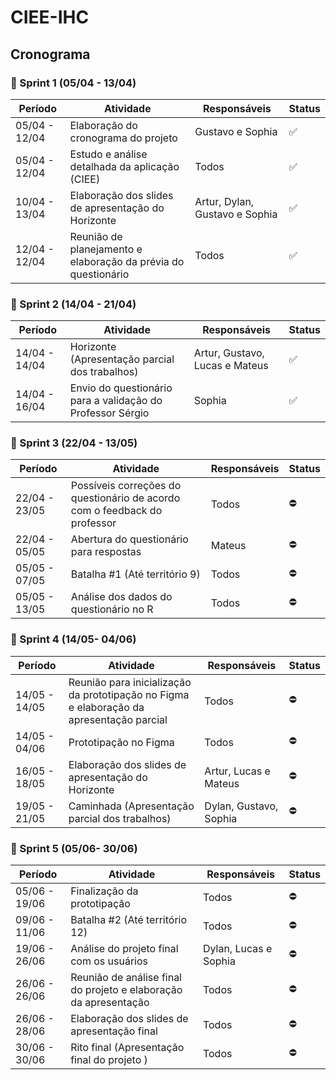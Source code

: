 # CIEE-IHC
## Cronograma

### 🏁 Sprint 1 (05/04 - 13/04)
Período          | Atividade                                                                                        | Responsáveis              | Status       |
-----------------|--------------------------------------------------------------------------------------------------|---------------------------|--------------|
05/04 - 12/04    | Elaboração do cronograma do projeto                                                              | Gustavo e Sophia          | ✅    |
05/04 - 12/04    | Estudo e análise detalhada da aplicação (CIEE)                                                   | Todos                     | ✅    |
10/04 - 13/04    | Elaboração dos slides de apresentação do Horizonte                                               | Artur, Dylan, Gustavo e Sophia   | ✅    |
12/04 - 12/04    | Reunião de planejamento e elaboração da prévia do questionário                                   | Todos                     | ✅    |

### 🏁 Sprint 2 (14/04 - 21/04)
Período          | Atividade                                                                                        | Responsáveis              | Status       |
-----------------|--------------------------------------------------------------------------------------------------|---------------------------|--------------|
14/04 - 14/04    | Horizonte (Apresentação parcial dos trabalhos)                                                   | Artur, Gustavo, Lucas e Mateus | ✅    |
14/04 - 16/04    | Envio do questionário para a validação do Professor Sérgio                                       | Sophia                    | ✅   |

### 🏁 Sprint 3 (22/04 - 13/05)
Período          | Atividade                                                                                        | Responsáveis              | Status       |
-----------------|--------------------------------------------------------------------------------------------------|---------------------------|--------------|
22/04 - 23/05    | Possíveis correções do questionário de acordo com o feedback do professor                                                        | Todos                     | ⛔   |
22/04 - 05/05    | Abertura do questionário para respostas                                                          | Mateus                     | ⛔    |
05/05 - 07/05    | Batalha #1 (Até território 9)                                                                    | Todos                     | ⛔     |
05/05 - 13/05    | Análise dos dados do questionário no R                                                           | Todos                  | ⛔   |

### 🏁 Sprint 4 (14/05- 04/06)
Período          | Atividade                                                                                        | Responsáveis              | Status       |
-----------------|--------------------------------------------------------------------------------------------------|---------------------------|--------------|
14/05 - 14/05    | Reunião para inicialização da prototipação no Figma e elaboração da apresentação parcial         | Todos                     | ⛔    |
14/05 - 04/06    | Prototipação no Figma                                                                            | Todos                     | ⛔    |
16/05 - 18/05    | Elaboração dos slides de apresentação do Horizonte                                               | Artur, Lucas e Mateus     | ⛔    |
19/05 - 21/05    | Caminhada (Apresentação parcial dos trabalhos)                                                   | Dylan, Gustavo, Sophia   | ⛔    |

### 🏁 Sprint 5 (05/06- 30/06)
Período          | Atividade                                                                                        | Responsáveis              | Status       |
-----------------|--------------------------------------------------------------------------------------------------|---------------------------|--------------|
05/06 - 19/06    | Finalização da prototipação                                                                      | Todos                     | ⛔    |
09/06 - 11/06    | Batalha #2 (Até território 12)                                                                   | Todos                     | ⛔    |
19/06 - 26/06    | Análise do projeto final com os usuários                                                         | Dylan, Lucas e Sophia     | ⛔    |
26/06 - 26/06    | Reunião de análise final do projeto e elaboração da apresentação                                 | Todos                     | ⛔    |
26/06 - 28/06    | Elaboração dos slides de apresentação final                                                      | Todos    | ⛔    |
30/06 - 30/06    | Rito final (Apresentação final do projeto    )                                                   | Todos  | ⛔    |
